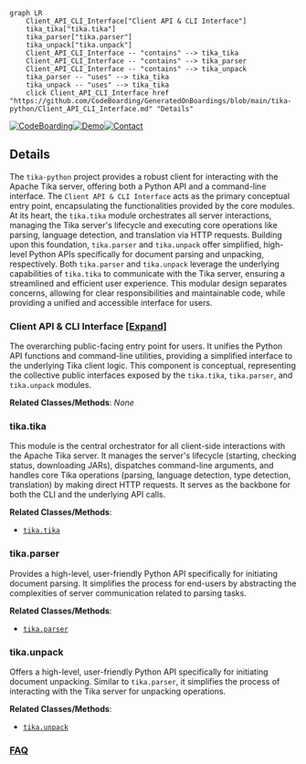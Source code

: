 ```mermaid
graph LR
    Client_API_CLI_Interface["Client API & CLI Interface"]
    tika_tika["tika.tika"]
    tika_parser["tika.parser"]
    tika_unpack["tika.unpack"]
    Client_API_CLI_Interface -- "contains" --> tika_tika
    Client_API_CLI_Interface -- "contains" --> tika_parser
    Client_API_CLI_Interface -- "contains" --> tika_unpack
    tika_parser -- "uses" --> tika_tika
    tika_unpack -- "uses" --> tika_tika
    click Client_API_CLI_Interface href "https://github.com/CodeBoarding/GeneratedOnBoardings/blob/main/tika-python/Client_API_CLI_Interface.md" "Details"
```

[![CodeBoarding](https://img.shields.io/badge/Generated%20by-CodeBoarding-9cf?style=flat-square)](https://github.com/CodeBoarding/GeneratedOnBoardings)[![Demo](https://img.shields.io/badge/Try%20our-Demo-blue?style=flat-square)](https://www.codeboarding.org/demo)[![Contact](https://img.shields.io/badge/Contact%20us%20-%20contact@codeboarding.org-lightgrey?style=flat-square)](mailto:contact@codeboarding.org)

## Details

The `tika-python` project provides a robust client for interacting with the Apache Tika server, offering both a Python API and a command-line interface. The `Client API & CLI Interface` acts as the primary conceptual entry point, encapsulating the functionalities provided by the core modules. At its heart, the `tika.tika` module orchestrates all server interactions, managing the Tika server's lifecycle and executing core operations like parsing, language detection, and translation via HTTP requests. Building upon this foundation, `tika.parser` and `tika.unpack` offer simplified, high-level Python APIs specifically for document parsing and unpacking, respectively. Both `tika.parser` and `tika.unpack` leverage the underlying capabilities of `tika.tika` to communicate with the Tika server, ensuring a streamlined and efficient user experience. This modular design separates concerns, allowing for clear responsibilities and maintainable code, while providing a unified and accessible interface for users.

### Client API & CLI Interface [[Expand]](./Client_API_CLI_Interface.md)
The overarching public-facing entry point for users. It unifies the Python API functions and command-line utilities, providing a simplified interface to the underlying Tika client logic. This component is conceptual, representing the collective public interfaces exposed by the `tika.tika`, `tika.parser`, and `tika.unpack` modules.


**Related Classes/Methods**: _None_

### tika.tika
This module is the central orchestrator for all client-side interactions with the Apache Tika server. It manages the server's lifecycle (starting, checking status, downloading JARs), dispatches command-line arguments, and handles core Tika operations (parsing, language detection, type detection, translation) by making direct HTTP requests. It serves as the backbone for both the CLI and the underlying API calls.


**Related Classes/Methods**:

- <a href="https://github.com/chrismattmann/tika-python/blob/master/tika/tika.py" target="_blank" rel="noopener noreferrer">`tika.tika`</a>


### tika.parser
Provides a high-level, user-friendly Python API specifically for initiating document parsing. It simplifies the process for end-users by abstracting the complexities of server communication related to parsing tasks.


**Related Classes/Methods**:

- <a href="https://github.com/chrismattmann/tika-python/blob/master/tika/parser.py" target="_blank" rel="noopener noreferrer">`tika.parser`</a>


### tika.unpack
Offers a high-level, user-friendly Python API specifically for initiating document unpacking. Similar to `tika.parser`, it simplifies the process of interacting with the Tika server for unpacking operations.


**Related Classes/Methods**:

- <a href="https://github.com/chrismattmann/tika-python/blob/master/tika/unpack.py" target="_blank" rel="noopener noreferrer">`tika.unpack`</a>




### [FAQ](https://github.com/CodeBoarding/GeneratedOnBoardings/tree/main?tab=readme-ov-file#faq)